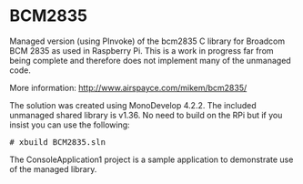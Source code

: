 BCM2835
=======
Managed version (using PInvoke) of the bcm2835 C library for Broadcom BCM 2835 as used in Raspberry Pi.
This is a work in progress far from being complete and therefore does not implement many of the unmanaged code.

More information: http://www.airspayce.com/mikem/bcm2835/

The solution was created using MonoDevelop 4.2.2. The included unmanaged shared library is v1.36.
No need to build on the RPi but if you insist you can use the following:
<pre>
# xbuild BCM2835.sln
</pre>

The ConsoleApplication1 project is a sample application to demonstrate use of the managed library.
